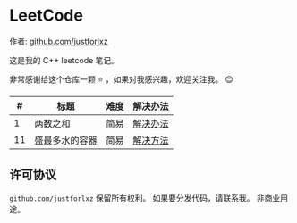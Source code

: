 # LeetCode

作者: [github.com/justforlxz](https://github.com/justforlxz)

这是我的 C++ leetcode 笔记。

非常感谢给这个仓库一颗 :star: ，如果对我感兴趣，欢迎关注我。 :blush:

\# | 标题 | 难度 | 解决办法
---|---|---|---
1 | 两数之和 | 简易 | [解决办法](./algorithms/1.%20Two%20Sum/)
11 | 盛最多水的容器 | 简易 | [解决方法](./algorithms/11.盛最多水的容器/)

## 许可协议

`github.com/justforlxz` 保留所有权利。 如果要分发代码，请联系我。 非商业用途。
